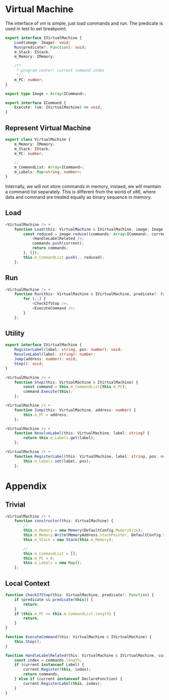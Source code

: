 # Virtual Machine

The interface of vm is simple, just load commands and run. The predicate is used in test to set breakpoint.

```typescript
export interface IVirtualMachine {
    Load(image: Image): void;
    Run(predicate?: Function): void;
    m_Stack: IStack;
    m_Memory: IMemory;

    /**
     * program conter: current command index
     */
    m_PC: number;
}
```

```typescript
export type Image = Array<ICommand>;
```

```typescript
export interface ICommand {
    Execute: (vm: IVirtualMachine) => void;
}
```

## Represent Virtual Machine

```typescript
export class VirtualMachine {
    m_Memory: IMemory;
    m_Stack: IStack;
    m_PC: number;

    //
    m_CommandList: Array<ICommand>;
    m_Labels: Map<string, number>;
}
```

Internally, we will not store commands in memory, instaed, we will maintain a command list separately. This is different from the world of x86, where data and command are treated equally as binary sequence in memory.

## Load

```typescript
<VirtualMachine /> +
    function Load(this: VirtualMachine & IVirtualMachine, image: Image) {
        const reduced = image.reduce((commands: Array<ICommand>, current: ICommand) => {
            <HandleLabelRelated />;
            commands.push(current);
            return commands;
        }, []);
        this.m_CommandList.push(...reduced);
    };
```

## Run

```typescript
<VirtualMachine /> +
    function Run(this: VirtualMachine & IVirtualMachine, predicate?: Function) {
        for (;;) {
            <CheckIfStop />;
            <ExecuteCommand />;
        }
    };
```

## Utility

```typescript
export interface IVirtualMachine {
    RegisterLabel(label: string, pos: number): void;
    ResolveLabel(label: string): number;
    Jump(address: number): void;
    Step(): void;
}
```

```typescript
<VirtualMachine /> +
    function Step(this: VirtualMachine & IVirtualMachine) {
        const command = this.m_CommandList[this.m_PC];
        command.Execute(this);
    };
```

```typescript
<VirtualMachine /> +
    function Jump(this: VirtualMachine, address: number) {
        this.m_PC = address;
    };
```

```typescript
<VirtualMachine /> +
    function ResolveLabel(this: VirtualMachine, label: string) {
        return this.m_Labels.get(label);
    };
```

```typescript
<VirtualMachine /> +
    function RegisterLabel(this: VirtualMachine, label: string, pos: number) {
        this.m_Labels.set(label, pos);
    };
```

# Appendix

## Trivial

```typescript
<VirtualMachine /> +
    function constructor(this: VirtualMachine) {
        //
        this.m_Memory = new Memory(DefaultConfig.MemorySize);
        this.m_Memory.Write(MemoryAddress.StackPointer, DefaultConfig.StackPointerAddress);
        this.m_Stack = new Stack(this.m_Memory);

        //
        this.m_CommandList = [];
        this.m_PC = 0;
        this.m_Labels = new Map();
    };
```

## Local Context

```typescript
function CheckIfStop(this: VirtualMachine, predicate?: Function) {
    if (predicate && predicate(this)) {
        return;
    }
    if (this.m_PC >= this.m_CommandList.length) {
        return;
    }
}
```

```typescript
function ExecuteCommand(this: VirtualMachine & IVirtualMachine) {
    this.Step();
}
```

```typescript
function HandleLabelRelated(this: VirtualMachine & IVirtualMachine, current: ICommand, commands: Array<ICommand>) {
    const index = commands.length;
    if (current instanceof Label) {
        current.Register(this, index);
        return commands;
    } else if (current instanceof DeclareFunction) {
        current.RegisterLabel(this, index);
    }
}
```